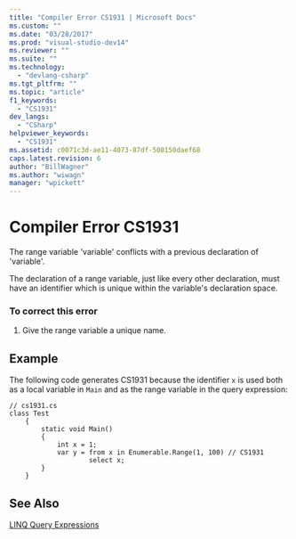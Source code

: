 ```yaml
---
title: "Compiler Error CS1931 | Microsoft Docs"
ms.custom: ""
ms.date: "03/28/2017"
ms.prod: "visual-studio-dev14"
ms.reviewer: ""
ms.suite: ""
ms.technology: 
  - "devlang-csharp"
ms.tgt_pltfrm: ""
ms.topic: "article"
f1_keywords: 
  - "CS1931"
dev_langs: 
  - "CSharp"
helpviewer_keywords: 
  - "CS1931"
ms.assetid: c0071c3d-ae11-4073-87df-508150daef68
caps.latest.revision: 6
author: "BillWagner"
ms.author: "wiwagn"
manager: "wpickett"
---
```

# Compiler Error CS1931
The range variable 'variable' conflicts with a previous declaration of 'variable'.  
  
 The declaration of a range variable, just like every other declaration, must have an identifier which is unique within the variable's declaration space.  
  
### To correct this error  
  
1.  Give the range variable a unique name.  
  
## Example  
 The following code generates CS1931 because the identifier `x` is used both as a local variable in `Main` and as the range variable in the query expression:  
  
```  
// cs1931.cs  
class Test  
    {  
        static void Main()  
        {  
            int x = 1;  
            var y = from x in Enumerable.Range(1, 100) // CS1931  
                    select x;  
        }  
    }  
```  
  
## See Also  
 [LINQ Query Expressions](../../csharp/programming-guide/linq-query-expressions/index.md)